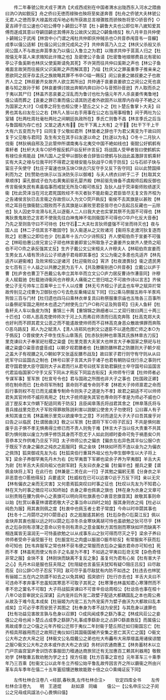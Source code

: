 <!-- { "loadSidebar": true } -->
　　传二年春虢公败犬戎于渭汭【犬戎西戎别在中国者渭水出陇西东入河水之隈曲曰汭○汭如鋭反】舟之侨曰无徳而禄殃也殃将至矣遂奔晋【杜舟之侨虢大夫林虢公无君人之徳而享大禄盖败戎斥地必有所获故总言禄骤胜而骄殃咎将至○骄音乔】○夏吉禘于庄公速也○初公傅夺卜齮田公不禁【杜卜齮鲁大夫也公即位年八嵗知爱其傅而遂成其意以夺齮田齮忿其傅并及公故庆父因之○齮鱼绮反】秋八月辛丑共仲使卜齮贼公于武闱【林宫中小门谓之闱杜共仲即庆仲贼杀也○共音恭闱音韦一音軃】成季以僖公适邾【杜僖公闵公庻兄成风之子】共仲奔莒乃入立之【林庆父杀般又杀闵公国人不与故出奔莒季友乃以僖公入鲁立之为君】以赂求共仲于莒莒人归之【杜按僖无年莒人来求赂知此许赂之也】及密使公子鱼请【杜密鲁地琅琊费县北有密如亭公子鱼奚斯也林庆父使奚斯请免其死】不许哭而往共仲曰奚斯之声也【林公子鱼难面言故哭而往报庆父识奚斯之声而解其意】乃缢【杜庆父之罪虽重季子推亲亲之恩欲同之叔牙存孟氏之族故略其罪不书卒○缢一赐反】闵公哀姜之娣叔姜之子也故齐人立之【林叔姜齐女故齐人欲立其所出】共仲通于哀姜哀姜欲立之闵公之死也哀姜与知之故孙于邾【林哀姜惧讨故出奔邾内奔曰孙○与音预孙音逊】齐人取而杀之于夷以其尸归【林盖齐恶哀姜之淫乱而为鲁讨也杜为僖元年齐人杀哀姜传夷鲁地】僖公请而葬之【哀姜之罪已重而僖公请其防还者外欲固齐以居厚内存母子不絶之义为国家之大计】○成季之将生也桓公使卜楚丘之父卜之【杜卜楚丘鲁掌卜大夫】曰男也其名曰友在公之右【林凡人皆以右手用事在公之右当用事相鲁】间于两社为公室辅【杜两杜周社毫杜两社之间朝廷执政所在】季氏亡则鲁不昌【林言季氏之后当与鲁国相为存亡也】又筮之遇大有【杜干下离上大有】之干【杜干下干上干大有六五变而为干】曰同复于父敬如君所【林筮者之辞也干为君父离变为干故曰同复于父见敬与君同】及生有文在其手曰友遂以命之【杜遂以为名】○冬十二月狄人伐衞【林狄祸自邢及卫此管仲所谓南夷与北夷交中国不絶如线也】衞懿公好鹤鹤有乘轩者【杜轩大夫车○好呼报反鹤戸谷反轩许言反】将战国人受甲者皆曰使鹤鹤实有禄位余焉能战【林凡国人之受甲以御狄者合辞皆曰使鹤与狄战此盖激辞言鹤乘轩实有大夫之禄与位我平时不得君之宠禄安能与狄战乎○焉于防反】公与石祁子玦与甯庄子矢使守【杜庄子甯速也玦玉玦○玦古穴反守手又反下告守同】曰以此赞国择利而为之【杜赞助也玦示以当决防矢示以御难】与夫人绣衣曰听于二子【杜取其文章顺序】渠孔御戎子伯为右黄夷前驱孔婴齐殿【林前驱先锋备不虞殿师后殿反御也传言衞侯失民有素虽临事而戒犹无所及○殿可练反】及狄人战于荧泽衞师败绩遂灭衞【杜此荧泽当在河北君死国败经不书灭者狄不能赴衞之君臣皆尽无复文告齐桓为之告诸侯言狄已去言衞之存故但以入为文○荧戸扄反】衞侯不去其旗是以甚败【林师之耳目在旗衞懿公既败而不去其旗是以甚败至君臣皆尽也○去起吕反藏也一云除也】狄人囚史华龙滑与礼孔以逐衞人二人曰我大史也实掌其祭不先国不可得也【林夷狄畏鬼故恐之言若不使我先往白神鬼神不佑则衞国不可得也○华户化反大音泰】乃先之至则告守曰不可待也【杜守石二大夫杜言狄师盛强不可坐而待灭也】夜与国人出【林二子信其言不敢固守】狄入衞遂从之又败诸河【衞将东走渡河狄复逐而败之】初惠公之即位也少【杜盖年十五六○少诗照反】齐人使昭伯烝于宣姜不可强之【林昭伯惠公庻兄宣公子顽也林宣姜即宣公所取急子之妻姜齐女故齐人使烝之昭伯不可○烝之承反强其丈反】生齐子戴公文公宋桓夫人许穆夫人【林昭伯烝宣姜而生男女五人墙有茨诗云公子顽通乎君母即其事也】文公为衞之多患也先适齐【林先适齐以避衞难】及败宋桓公逆诸河【杜迎衞败众】宵济【杜夜渡畏狄】衞之遗民男女七百有三十人益之以共滕之民为五千人【共及滕衞别邑○共音泰】立戴公以庐于曹【杜庐舍也曹卫下邑戴公名申立其年卒而立文公○庐力居反曹诗作漕音同】许穆夫人赋载驰【杜载驰诗衞风也许穆夫人痛衞之亡思归唁之不可故作诗以言志】齐侯使公子无亏帅车三百乘甲士三千人以戍曹【林无亏齐桓公子武孟也车甲之赋异扵常故传别见之戍曹为卫御狄也○亏去危反乗绳证反下同】归公乘马祭服五称牛羊豕鸡狗皆三百与门材【杜归遗也四马曰乘林衣单复具曰称祭服重宗庙也五牲各三百事所以备祭祀军国之用材木也遗之门材使先立门户○称尺证及狗音苟】归夫人鱼轩【杜鱼轩夫人车以鱼皮为饰】重锦三十两【重锦锦之熟细者以二丈双行故曰两三十两三十匹也】○郑人恶高克使帅师次于河上久而弗召师溃而归高克奔陈【杜高克郑大夫也好利而不顾其君文公恶之而不能逺故使帅师而不召林高克身恶众散故惧罪而奔陈○恶乌路反】郑人为之赋清人【清人诗郑风也刺文公退臣不以道危图亡师之本○为于僞反】○晋侯使大子申生伐东山臯落氏【杜赤狄别种也臯落其氏族林臯古刀反】里克谏曰大子奉冡祀社稷之粢盛【杜里克晋大夫冡大也林言大子奉国家之祭祀与社禝之粢盛○粢音咨盛音成】以朝夕视君膳者也【杜膳防膳林君之防膳则大子朝夕视之盖大子有视膳之礼○朝如字又张遥反膳市战及】故曰冡子君行则守有守则从从曰抚军守曰监国古之制也【林号曰冡子言其大异于诸子也君有朝防征伐行杀之事则代君守国君使大臣守国则大子从君而行从君号曰抚军言助君鎭抚士卒守国号曰监国言代君监临国家○守手又反下同从才用反下同监古衔反】夫帅师专行谋【杜帅师者必专谋军事】誓军旅【杜宣号令也】君与国政之所图也非大子之事也【杜国政正卿】师在制命而已【杜命将军所制】禀命则不威专命则不孝【林若大子帅师禀君之命而后行事则权不在已而无威重专制命令则失子之道是为不孝】故君之嗣适不可以帅师君失其官帅师不威将焉用之【杜大子统师是失其官也専命则不孝是为师必不威也○适丁歴反本又作嫡下配适同焉于防反】且臣闻臯落氏将战君其舍之【林臯落氏将与晋兵接战里克恐大子军败得罪故陈説利害以説献公使舍大子勿使将】公曰寡人有子未知其谁立焉【林盖微示里克以欲废申生之意】不对而退见大子大子曰吾其废乎对曰告之以临民【杜谓居曲沃】敎之以军旅【杜谓将下军○将子匠反】不共是惧何故废乎且子惧不孝无惧弗得立修已而不责人则免于难【林言大子当以任大责重不共其职为惧何故以废立为惧乎修饬其身而不怨尤于人如此则顺时委命可免于祸患矣○共音恭本又作供难乃旦反下同】太子帅师公衣之偏衣【偏衣左右异色其半似公服○衣于既反下衣身之偏衣之纯衣之厖服同】佩之金玦【林玦如环而不连以金为之为偏衣之佩饰】狐突御戎先友为右【杜狐突伯行重耳外祖父也为申生御申生以大子将上军】梁余子养御罕夷先丹木为右【杜罕夷晋下军卿也梁余子养为罕夷御】羊舌大夫为尉【杜羊舌大夫叔向祖父也尉军尉】先友曰衣身之偏【杜偏半也】握兵之要【谓佩金玦将上军】在此行也【林兼是二羙在此一行】子其勉之偏躬无慝【分身衣之半非恶意也○慝他得反】兵要逺灾【杜威权在已可以远害○远于万反下同】亲以无灾【林有偏衣之亲而无灾害】又何患焉狐突叹曰时事之征也【杜叹以先友为不知君心林在天为时事之徴应可以知终始】衣身之章也佩衷之旗也【林在身为衣身之文章可以别贵贱在腰为佩中心之表旗可以明向背杜旗表也○衷音忠旗音其】故敬其事则命以始【杜赏以春夏林谓君若敬大子之事当命以四时之始】服其身则衣之纯【杜必以纯色为服】用其衷则佩之度【杜衷中也佩玉者士君子常度】今命以时卒閟其事也【杜冬十二月閟尽之时○閟音必】衣之厖服逺其躬也【杜尨杂色○尨莫江反】佩以金玦弃其衷也服以远之时以閟之尨凉冬杀金寒玦离胡可恃也虽欲勉之狄可尽乎【林衣之尨杂则有凉薄之意命以穷冬则有肃杀之意金属秋方其性刚而寒玦如环而缺离不相连属皆无温润无一可恃虽欲勉之以从戎事东山之狄可得而尽灭之乎】梁余子养曰帅师者受命于庙受脤于社【杜脤宜社之肉盛以脤噐○脤市轸反】有常服矣不获而尨命可知也【杜韦弃服军之常也林不获韦便之常服而衣尨杂之偏衣君命亦可知也】死而不孝【林虽死而使父有杀子之名是为不孝】不如逃之罕夷曰尨竒无常【杂色奇怪非常之服】金玦不复【林刚玦而缺离不复反之象】虽复何为君有心矣【杜有害大子之心】先丹木曰是服也狂夫阻之【杜阻疑也言虽狂夫犹知有疑○阻庄吕反】曰尽敌而反【曰公辞○尽子忍反下同】敌可尽乎虽尽敌犹有内防不如违之【杜违去也林犹有骊姬二五在内之防譛不如去之以免其祸】孤突欲行【杜行亦去也】羊舌大夫曰不可违命不孝弃事不忠虽知其寒恶不可取子其死之【杜寒薄也林虽知君心寒薄然而不孝不忠之畱名不可取】大子将战狐突谏曰不可昔辛伯谂周桓公【杜谂告也事在桓十八年○谂音审説文云深谋】云内宠并后外宠二政嬖子配适大都耦国乱之本也周公弗从故及于难今乱本成矣【杜骊姬为内宠二五为外宠奚齐为嬖子曲沃为大都故曰乱本成矣】立可必乎孝而安民子其图之【杜奉身为孝不战为安民】与其危身以速罪也【杜有功益见害故言孰与危身以召罪】○成风闻成季之繇乃事之【林成风荘公之妾僖公之母也闻卜楚丘占成季之繇辞乃礼事成季繇卦北之占辞○繇直救反】而属僖公焉故成季立之○僖之元年齐桓公迁邢于夷仪二年封衞于楚丘邢迁如归衞国忘亡【杜齐桓具邢器用而迁之故邢迁夷仪如归其国衞国被齐安集之恩亡其灭亡之国】○衞文公大布之衣大帛之冠【林衞文公名燬戴公之弟也杜大布麤布大帛厚缯盖用诸侯谅闇之服○衞文公大布之衣本或作衣大布之衣误】务材训农通商惠工【林务蓄材木以立门戸宗庙宫室庐舍训饬农事服田力穑通达商旅贸迁有无加惠百工赖其利器用】敬敎劝学【林敬重五敎劝勉为学之士】授方任能【杜方百事之宜也】元年革车三十乘季年乃三百乘【杜衞文公以此年冬立齐桓公始平鲁乱故传因言齐之所以霸衞之所由兴革车兵车季年在僖二十五年篕招懐迸散故能致十倍之众○乘绳证反下同】

　　左传杜林合注卷八
<经部,春秋类,左传杜林合注>
　　钦定四库全书
　　左传杜林合注卷九　　明　王道焜
　　赵如源　同编
　　僖公一【公名申庄公之子闵公之兄母成风諡法小心畏惧曰僖】
